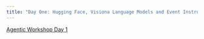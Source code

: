 ```yaml
---
title: "Day One: Hugging Face, Visiona Language Models and Event Instruct & Instruction Tuning"
---
```


[Agentic Workshop Day 1](https://utsacloud-my.sharepoint.com/personal/peyman_najafirad_utsa_edu/_layouts/15/onedrive.aspx?ga=1&id=%2Fpersonal%2Fpeyman%5Fnajafirad%5Futsa%5Fedu%2FDocuments%2F%5FSecure%20AI%20%26%20Autonomy%20Lab%2FAgenticWorkshop%2Fday%2D1%5FHugging%20Face)
